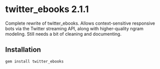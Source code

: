 # twitter\_ebooks 2.1.1

Complete rewrite of twitter\_ebooks. Allows context-sensitive responsive bots via the Twitter streaming API, along with higher-quality ngram modeling. Still needs a bit of cleaning and documenting.

## Installation

```bash
gem install twitter_ebooks
```

